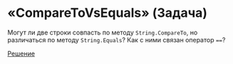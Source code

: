 # «CompareToVsEquals» (Задача)

Могут ли две строки совпасть по методу `String.CompareTo`, но различаться по методу `String.Equals`? Как с ними связан оператор `==`?

[Решение](./CompareToVsEquals-A.md)